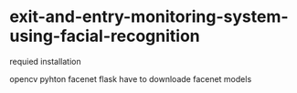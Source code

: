 # exit-and-entry-monitoring-system-using-facial-recognition

requied installation

opencv
pyhton
facenet
flask
have to downloade facenet models
